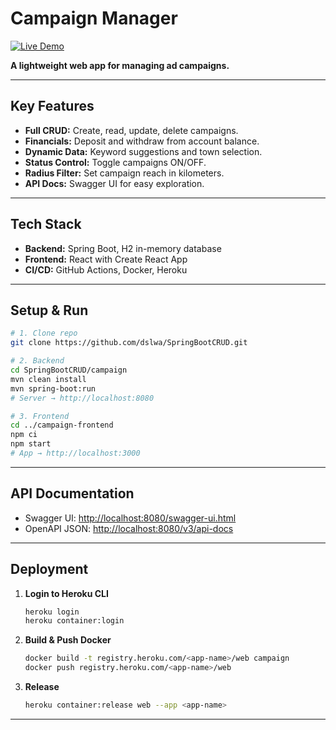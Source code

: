 # Campaign Manager

[![Live Demo](https://img.shields.io/badge/demo-live-blue)](https://ancient-inlet-32210-0350a7d6b639.herokuapp.com)

**A lightweight web app for managing ad campaigns.**

---

## Key Features

* **Full CRUD:** Create, read, update, delete campaigns.
* **Financials:** Deposit and withdraw from account balance.
* **Dynamic Data:** Keyword suggestions and town selection.
* **Status Control:** Toggle campaigns ON/OFF.
* **Radius Filter:** Set campaign reach in kilometers.
* **API Docs:** Swagger UI for easy exploration.

---

## Tech Stack

* **Backend:** Spring Boot, H2 in-memory database
* **Frontend:** React with Create React App
* **CI/CD:** GitHub Actions, Docker, Heroku

---

## Setup & Run

```bash
# 1. Clone repo
git clone https://github.com/dslwa/SpringBootCRUD.git

# 2. Backend
cd SpringBootCRUD/campaign
mvn clean install
mvn spring-boot:run
# Server → http://localhost:8080

# 3. Frontend
cd ../campaign-frontend
npm ci
npm start
# App → http://localhost:3000
```

---

## API Documentation

* Swagger UI: [http://localhost:8080/swagger-ui.html](http://localhost:8080/swagger-ui.html)
* OpenAPI JSON: [http://localhost:8080/v3/api-docs](http://localhost:8080/v3/api-docs)

---

## Deployment

1. **Login to Heroku CLI**

   ```bash
   heroku login
   heroku container:login
   ```
2. **Build & Push Docker**

   ```bash
   docker build -t registry.heroku.com/<app-name>/web campaign
   docker push registry.heroku.com/<app-name>/web
   ```
3. **Release**

   ```bash
   heroku container:release web --app <app-name>
   ```

---

